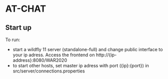 # AT-CHAT

## Start up

To run:
* start a wildfly 11 server (standalone-full) and change public interface to your ip adress. Access the frontend on http://{ip-address}:8080/WAR2020
* to start other hosts, set master ip adress with port ({ip}:{port}) in src/server/connections.properties 
